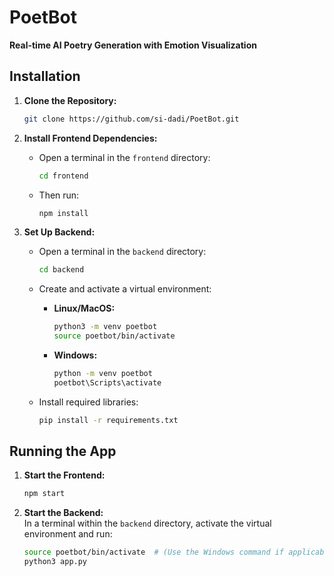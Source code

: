 # PoetBot
**Real-time AI Poetry Generation with Emotion Visualization**

## Installation

1. **Clone the Repository:**  
   ```bash
   git clone https://github.com/si-dadi/PoetBot.git
   ```

2. **Install Frontend Dependencies:**  
   - Open a terminal in the `frontend` directory:
     ```bash
     cd frontend
     ```
   - Then run:  
      ```bash
      npm install
      ```

3. **Set Up Backend:**

   - Open a terminal in the `backend` directory:
     ```bash
     cd backend
     ```

   - Create and activate a virtual environment:
     - **Linux/MacOS:**
       ```bash
       python3 -m venv poetbot
       source poetbot/bin/activate
       ```
     - **Windows:**
       ```cmd
       python -m venv poetbot
       poetbot\Scripts\activate
       ```

   - Install required libraries:
     ```bash
     pip install -r requirements.txt
     ```

## Running the App

1. **Start the Frontend:**  
   ```bash
   npm start
   ```

2. **Start the Backend:**  
   In a terminal within the `backend` directory, activate the virtual environment and run:
   ```bash
   source poetbot/bin/activate  # (Use the Windows command if applicable)
   python3 app.py
   ```